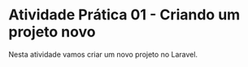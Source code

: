 # Atividade Prática 01 - Criando um projeto novo

Nesta atividade vamos criar um novo projeto no Laravel.

